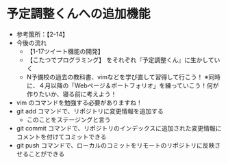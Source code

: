 # 予定調整くんへの追加機能
- 参考箇所：【2-14】
- 今後の流れ
  - 【1-17ツイート機能の開発】
  - 【こたつでプログラミング】  をそれぞれ『予定調整くん』に生かしていく
  - N予備校の過去の教科書、vimなどを学び直して習得して行こう！
※同時に、４月以降の「Webページ＆ポートフォリオ」を練っていこう！何が作りたいか、寝る前に考えよう！
- vim のコマンドを勉強する必要がありますね！
- git add コマンドで、リポジトリに変更情報を追加する
    - このことをステージングと言う
- git commit コマンドで、リポジトリのインデックスに追加された変更情報にコメントを付けてコミットできる
- git push コマンドで、ローカルのコミットをリモートのリポジトリに反映させることができる 